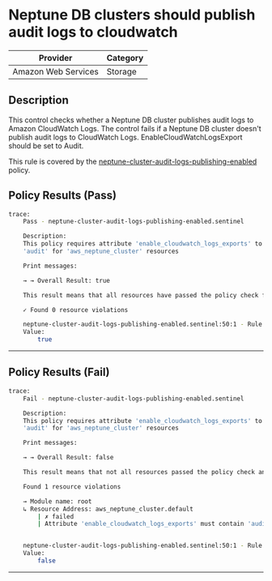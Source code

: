 #  Neptune DB clusters should publish audit logs to cloudwatch

| Provider            | Category                    |
|---------------------|-----------------------------|
| Amazon Web Services | Storage                     |

## Description

This control checks whether a Neptune DB cluster publishes audit logs to Amazon CloudWatch Logs. The control fails if a Neptune DB cluster doesn't publish audit logs to CloudWatch Logs. EnableCloudWatchLogsExport should be set to Audit.

This rule is covered by the [neptune-cluster-audit-logs-publishing-enabled](../../policies/neptune/neptune-cluster-audit-logs-publishing-enabled.sentinel) policy.

## Policy Results (Pass)
```bash
trace:
    Pass - neptune-cluster-audit-logs-publishing-enabled.sentinel

    Description:
    This policy requires attribute 'enable_cloudwatch_logs_exports' to contain
    'audit' for 'aws_neptune_cluster' resources

    Print messages:

    → → Overall Result: true

    This result means that all resources have passed the policy check for the policy neptune-cluster-audit-logs-publishing-enabled.

    ✓ Found 0 resource violations

    neptune-cluster-audit-logs-publishing-enabled.sentinel:50:1 - Rule "main"
    Value:
        true
```

---

## Policy Results (Fail)
```bash
trace:
    Fail - neptune-cluster-audit-logs-publishing-enabled.sentinel

    Description:
    This policy requires attribute 'enable_cloudwatch_logs_exports' to contain
    'audit' for 'aws_neptune_cluster' resources

    Print messages:

    → → Overall Result: false

    This result means that not all resources passed the policy check and the protected behavior is not allowed for the policy neptune-cluster-audit-logs-publishing-enabled.

    Found 1 resource violations

    → Module name: root
    ↳ Resource Address: aws_neptune_cluster.default
        | ✗ failed
        | Attribute 'enable_cloudwatch_logs_exports' must contain 'audit' for 'aws_neptune_cluster' resources.Refer to https://docs.aws.amazon.com/securityhub/latest/userguide/neptune-controls.html#neptune-2 for more details.


    neptune-cluster-audit-logs-publishing-enabled.sentinel:50:1 - Rule "main"
    Value:
        false
```

---